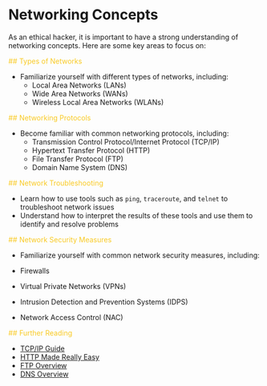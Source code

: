 # Networking Concepts

As an ethical hacker, it is important to have a strong understanding of networking concepts. Here are some key areas to focus on:

<font color="#f9ca24">## Types of Networks</font>

- Familiarize yourself with different types of networks, including:
  - Local Area Networks (LANs)
  - Wide Area Networks (WANs)
  - Wireless Local Area Networks (WLANs)

<font color="#f9ca24">## Networking Protocols</font>

- Become familiar with common networking protocols, including:
  - Transmission Control Protocol/Internet Protocol (TCP/IP)
  - Hypertext Transfer Protocol (HTTP)
  - File Transfer Protocol (FTP)
  - Domain Name System (DNS)

<font color="#f9ca24">## Network Troubleshooting</font>

- Learn how to use tools such as `ping`, `traceroute`, and `telnet` to troubleshoot network issues
- Understand how to interpret the results of these tools and use them to identify and resolve problems

<font color="#f9ca24">## Network Security Measures</font>

- Familiarize yourself with common network security measures, including:
 
- Firewalls
- Virtual Private Networks (VPNs)
- Intrusion Detection and Prevention Systems (IDPS)
- Network Access Control (NAC)

<font color="#f9ca24">## Further Reading</font>

- [TCP/IP Guide](https://www.tcpipguide.com/)
- [HTTP Made Really Easy](http://www.jmarshall.com/easy/http/)
- [FTP Overview](https://tools.ietf.org/html/rfc959)
- [DNS Overview](https://tools.ietf.org/html/rfc1034)
